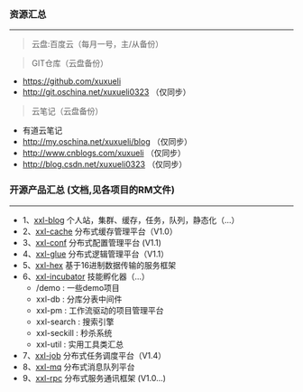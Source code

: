 ### 资源汇总
---
> 云盘:百度云（每月一号，主/从备份）

> GIT仓库（云盘备份）
* https://github.com/xuxueli
* http://git.oschina.net/xuxueli0323 （仅同步）

> 云笔记（云盘备份）
* 有道云笔记
* http://my.oschina.net/xuxueli/blog （仅同步）
* http://www.cnblogs.com/xuxueli （仅同步）
* http://blog.csdn.net/xuxueli0323 （仅同步）


### 开源产品汇总 (文档,见各项目的RM文件)
***
- 1、[xxl-blog](https://github.com/xuxueli/xxl-blog)     个人站，集群、缓存，任务，队列，静态化（...）
- 2、[xxl-cache](https://github.com/xuxueli/xxl-cache)   分布式缓存管理平台（V1.0）
- 3、[xxl-conf](https://github.com/xuxueli/xxl-conf)     分布式配置管理平台 (V1.1)
- 4、[xxl-glue](https://github.com/xuxueli/xxl-glue)     分布式逻辑管理平台（V1.1）
- 5、[xxl-hex](https://github.com/xuxueli/xxl-hex)       基于16进制数据传输的服务框架
- 6、[xxl-incubator](https://github.com/xuxueli/xxl-incubator)   技能孵化器（...）
    - /demo : 一些demo项目
    - xxl-db : 分库分表中间件
    - xxl-pm : 工作流驱动的项目管理平台
    - xxl-search : 搜索引擎
    - xxl-seckill : 秒杀系统
    - xxl-util : 实用工具类汇总
- 7、[xxl-job](https://github.com/xuxueli/xxl-job)       分布式任务调度平台（V1.4）
- 8、[xxl-mq](https://github.com/xuxueli/xxl-mq)         分布式消息队列平台
- 9、[xxl-rpc](https://github.com/xuxueli/xxl-rpc)       分布式服务通讯框架 (V1.0...)

